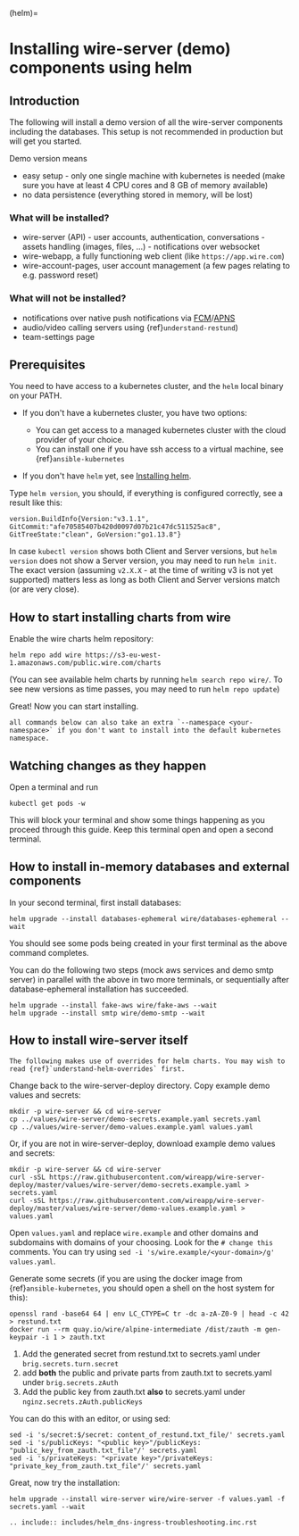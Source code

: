 (helm)=

# Installing wire-server (demo) components using helm

## Introduction

The following will install a demo version of all the wire-server components including the databases. This setup is not recommended in production but will get you started.

Demo version means

- easy setup - only one single machine with kubernetes is needed (make sure you have at least 4 CPU cores and 8 GB of memory available)
- no data persistence (everything stored in memory, will be lost)

### What will be installed?

- wire-server (API)
  \-  user accounts, authentication, conversations
  \-  assets handling (images, files, ...)
  \-  notifications over websocket
- wire-webapp, a fully functioning web client (like `https://app.wire.com`)
- wire-account-pages, user account management (a few pages relating to e.g. password reset)

### What will not be installed?

- notifications over native push notifications via [FCM](https://firebase.google.com/docs/cloud-messaging/)/[APNS](https://developer.apple.com/notifications/)
- audio/video calling servers using {ref}`understand-restund`)
- team-settings page

## Prerequisites

You need to have access to a kubernetes cluster, and the `helm` local binary on your PATH.

- If you don't have a kubernetes cluster, you have two options:

  - You can get access to a managed kubernetes cluster with the cloud provider of your choice.
  - You can install one if you have ssh access to a virtual machine, see {ref}`ansible-kubernetes`

- If you don't have `helm` yet, see [Installing helm](https://helm.sh/docs/using_helm/#installing-helm).

Type `helm version`, you should, if everything is configured correctly, see a result like this:

```
version.BuildInfo{Version:"v3.1.1", GitCommit:"afe70585407b420d0097d07b21c47dc511525ac8", GitTreeState:"clean", GoVersion:"go1.13.8"}
```

In case `kubectl version` shows both Client and Server versions, but `helm version` does not show a Server version, you may need to run `helm init`. The exact version (assuming `v2.X.X` - at the time of writing v3 is not yet supported) matters less as long as both Client and Server versions match (or are very close).

## How to start installing charts from wire

Enable the wire charts helm repository:

```shell
helm repo add wire https://s3-eu-west-1.amazonaws.com/public.wire.com/charts
```

(You can see available helm charts by running `helm search repo wire/`. To see
new versions as time passes, you may need to run `helm repo update`)

Great! Now you can start installing.

```{note}
all commands below can also take an extra `--namespace <your-namespace>` if you don't want to install into the default kubernetes namespace.
```

## Watching changes as they happen

Open a terminal and run

```shell
kubectl get pods -w
```

This will block your terminal and show some things happening as you proceed through this guide. Keep this terminal open and open a second terminal.

## How to install in-memory databases and external components

In your second terminal, first install databases:

```shell
helm upgrade --install databases-ephemeral wire/databases-ephemeral --wait
```

You should see some pods being created in your first terminal as the above command completes.

You can do the following two steps (mock aws services and demo smtp
server) in parallel with the above in two more terminals, or
sequentially after database-ephemeral installation has succeeded.

```shell
helm upgrade --install fake-aws wire/fake-aws --wait
helm upgrade --install smtp wire/demo-smtp --wait
```

## How to install wire-server itself

```{note}
The following makes use of overrides for helm charts. You may wish to read {ref}`understand-helm-overrides` first.
```

Change back to the wire-server-deploy directory.  Copy example demo values and secrets:

```shell
mkdir -p wire-server && cd wire-server
cp ../values/wire-server/demo-secrets.example.yaml secrets.yaml
cp ../values/wire-server/demo-values.example.yaml values.yaml
```

Or, if you are not in wire-server-deploy, download example demo values and secrets:

```shell
mkdir -p wire-server && cd wire-server
curl -sSL https://raw.githubusercontent.com/wireapp/wire-server-deploy/master/values/wire-server/demo-secrets.example.yaml > secrets.yaml
curl -sSL https://raw.githubusercontent.com/wireapp/wire-server-deploy/master/values/wire-server/demo-values.example.yaml > values.yaml
```

Open `values.yaml` and replace `wire.example` and other domains and subdomains with domains of your choosing. Look for the `# change this` comments. You can try using `sed -i 's/wire.example/<your-domain>/g' values.yaml`.

Generate some secrets (if you are using the docker image from {ref}`ansible-kubernetes`, you should open a shell on the host system for this):

```shell
openssl rand -base64 64 | env LC_CTYPE=C tr -dc a-zA-Z0-9 | head -c 42 > restund.txt
docker run --rm quay.io/wire/alpine-intermediate /dist/zauth -m gen-keypair -i 1 > zauth.txt
```

1. Add the generated secret from restund.txt to secrets.yaml under `brig.secrets.turn.secret`
2. add **both** the public and private parts from zauth.txt to secrets.yaml under `brig.secrets.zAuth`
3. Add the public key from zauth.txt **also** to secrets.yaml under `nginz.secrets.zAuth.publicKeys`

You can do this with an editor, or using sed:

```shell
sed -i 's/secret:$/secret: content_of_restund.txt_file/' secrets.yaml
sed -i 's/publicKeys: "<public key>"/publicKeys: "public_key_from_zauth.txt_file"/' secrets.yaml
sed -i 's/privateKeys: "<private key>"/privateKeys: "private_key_from_zauth.txt_file"/' secrets.yaml
```

Great, now try the installation:

```shell
helm upgrade --install wire-server wire/wire-server -f values.yaml -f secrets.yaml --wait
```

```{eval-rst}
.. include:: includes/helm_dns-ingress-troubleshooting.inc.rst
```

